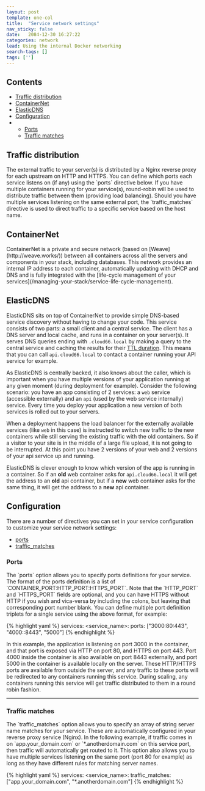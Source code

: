 ```yaml
---
layout: post
template: one-col
title:  "Service network settings"
nav_sticky: false
date:   2084-12-30 16:27:22
categories: network
lead: Using the internal Docker networking
search-tags: []
tags: ['']
---
```


<h2>Contents</h2>
<ul class="page-toc">
	<li>
		<a href="#traffic">Traffic distribution</a>
	</li>
	<li>
		<a href="#containernet">ContainerNet</a>
	</li>
	<li>
		<a href="#elasticdns">ElasticDNS</a>
	</li>	
	<li>
		<a href="#configuration">Configuration</a>
	</li>	
        <li>
            <ul>
            <li><a href="#ports">Ports</a></li>
            <li><a href="#traffic_matches">Traffic matches</a></li>
            </ul>
        </li>		
</ul>

<h2 id="traffic">Traffic distribution</h2>
The external traffic to your server(s) is distributed by a Nginx reverse proxy for each upstream on HTTP and HTTPS. You can define which ports each service listens on (if any) using the `ports` directive below. If you have multiple containers running for your service(s), round-robin will be used to distribute traffic between them (providing load balancing). Should you have multiple services listening on the same external port, the `traffic_matches` directive is used to direct traffic to a specific service based on the host name.

<h2 id="containernet">ContainerNet</h2>
ContainerNet is a private and secure network (based on [Weave](http://weave.works/)) between all containers across all the servers and components in your stack, including databases. This network provides an internal IP address to each container, automatically updating with DHCP and DNS and is fully integrated with the [life-cycle management of your services](/managing-your-stack/service-life-cycle-management).

<h2 id="elasticdns">ElasticDNS</h2>

ElasticDNS sits on top of ContainerNet to provide simple DNS-based service discovery without having to change your code. This service consists of two parts: a small client and a central service. The client has a DNS server and local cache, and runs in a container on your server(s). It serves DNS queries ending with `.cloud66.local` by making a query to the central service and caching the results for their [TTL duration](http://en.wikipedia.org/wiki/Time_to_live). This means that you can call `api.cloud66.local` to contact a container running your API service for example.

As ElasticDNS is centrally backed, it also knows about the caller, which is important when you have multiple versions of your application running at any given moment (during deployment for example). Consider the following scenario: you have an app consisting of 2 services: a `web` service (accessible externally) and an `api` (used by the web service internally) service. Every time you deploy your application a new version of both services is rolled out to your servers.

When a deployment happens the load balancer for the externally available services (like `web` in this case) is instructed to switch new traffic to the new containers while still serving the existing traffic with the old containers. So if a visitor to your site is in the middle of a large file upload, it is not going to be interrupted. At this point you have 2 versions of your web and 2 versions of your api service up and running.

ElasticDNS is clever enough to know which version of the app is running in a container. So if an <b>old</b> web container asks for `api.cloud66.local` it will get the address to an <b>old</b> api container, but if a <b>new</b> web container asks for the same thing, it will get the address to a <b>new</b> api container.

<h2 id="configuration">Configuration</h2>

There are a number of directives you can set in your service configuration to customize your service network settings:

- [ports](#ports)
- [traffic_matches](#traffic_matches)

<h3 id="ports">Ports</h3>
The `ports` option allows you to specify ports definitions for your service. The format of the ports definition is a list of `CONTAINER_PORT:HTTP_PORT:HTTPS_PORT`. Note that the `HTTP_PORT` and `HTTPS_PORT` fields are optional, and you can have HTTPS without HTTP if you wish and vica-versa by including the colons, but leaving that corresponding port number blank. You can define multiple port definition triplets for a single service using the above format, for example:

{% highlight yaml %}
services:
    &#60;service_name&#62;:
        ports: ["3000:80:443", "4000::8443", "5000"]
{% endhighlight %}

In this example, the application is listening on port 3000 in the container, and that port is exposed via HTTP on port 80, and HTTPS on port 443. Port 4000 inside the container is also available on port 8443 externally, and port 5000 in the container is available locally on the server. These HTTP/HTTPS ports are available from outside the server, and any traffic to these ports will be redirected to any containers running this service. During scaling, any containers running this service will get traffic distributed to them in a round robin fashion. 

<hr>

<h3 id="traffic_matches">Traffic matches</h3>
The `traffic_matches` option allows you to specify an array of string server name matches for your service. These are automatically configured in your reverse proxy service (Nginx). In the following example, if traffic comes in on `app.your_domain.com` or `*.anotherdomain.com` on this service port, then traffic will automatically get routed to it. This option also allows you to have multiple services listening on the same port (port 80 for example) as long as they have different rules for matching server names.

{% highlight yaml %}
services:
    &#60;service_name&#62;:
        traffic_matches: ["app.your_domain.com", "*.anotherdomain.com"]
{% endhighlight %}